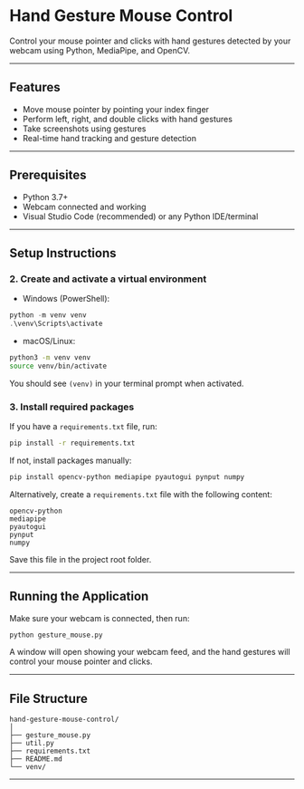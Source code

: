 # Hand Gesture Mouse Control

Control your mouse pointer and clicks with hand gestures detected by your webcam using Python, MediaPipe, and OpenCV.

---

## Features

- Move mouse pointer by pointing your index finger
- Perform left, right, and double clicks with hand gestures
- Take screenshots using gestures
- Real-time hand tracking and gesture detection

---

## Prerequisites

- Python 3.7+
- Webcam connected and working
- Visual Studio Code (recommended) or any Python IDE/terminal

---

## Setup Instructions


### 2. Create and activate a virtual environment

- Windows (PowerShell):

```powershell
python -m venv venv
.\venv\Scripts\activate
```

- macOS/Linux:

```bash
python3 -m venv venv
source venv/bin/activate
```

You should see `(venv)` in your terminal prompt when activated.

### 3. Install required packages

If you have a `requirements.txt` file, run:

```bash
pip install -r requirements.txt
```

If not, install packages manually:

```bash
pip install opencv-python mediapipe pyautogui pynput numpy
```

Alternatively, create a `requirements.txt` file with the following content:

```
opencv-python
mediapipe
pyautogui
pynput
numpy
```

Save this file in the project root folder.

---

## Running the Application

Make sure your webcam is connected, then run:

```bash
python gesture_mouse.py
```

A window will open showing your webcam feed, and the hand gestures will control your mouse pointer and clicks.

---



## File Structure

```
hand-gesture-mouse-control/
│
├── gesture_mouse.py       
├── util.py                 
├── requirements.txt        
├── README.md               
└── venv/                   
```

---
